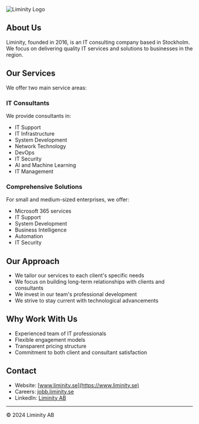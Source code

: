 <picture>
  <source media="(prefers-color-scheme: dark)" srcset="https://www.liminity.se/logo/white.svg">
  <source media="(prefers-color-scheme: light)" srcset="https://www.liminity.se/logo/black.svg">
  <img alt="Liminity Logo" src="https://www.liminity.se/logo/black.svg">
</picture>

## About Us

Liminity, founded in 2016, is an IT consulting company based in Stockholm. We focus on delivering quality IT services and solutions to businesses in the region.

## Our Services

We offer two main service areas:

### IT Consultants
We provide consultants in:
- IT Support
- IT Infrastructure
- System Development
- Network Technology
- DevOps
- IT Security
- AI and Machine Learning
- IT Management

### Comprehensive Solutions
For small and medium-sized enterprises, we offer:
- Microsoft 365 services
- IT Support
- System Development
- Business Intelligence
- Automation
- IT Security

## Our Approach

- We tailor our services to each client's specific needs
- We focus on building long-term relationships with clients and consultants
- We invest in our team's professional development
- We strive to stay current with technological advancements

## Why Work With Us

- Experienced team of IT professionals
- Flexible engagement models
- Transparent pricing structure
- Commitment to both client and consultant satisfaction

## Contact

- Website: [www.liminity.se](https://www.liminity.se)
- Careers: [jobb.liminity.se](https://jobb.liminity.se)
- LinkedIn: [Liminity AB](https://www.linkedin.com/company/liminity-ab/)

---

© 2024 Liminity AB